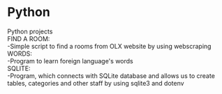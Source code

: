 # Python
Python projects                                                       
FIND A ROOM:                                
-Simple script to find a rooms from OLX website by using webscraping                                                               
WORDS:                                              
-Program to learn foreign language's words                                         
SQLITE:                                                                    
-Program, which connects with SQLite database and allows us to create tables, categories and other staff by using sqlite3 and dotenv                                            

